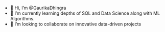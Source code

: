 - 👋 Hi, I’m @GaurikaDhingra
- 🌱 I’m currently learning depths of SQL and Data Science along with ML Algorithms. 
- 💞️ I’m looking to collaborate on  innovative data-driven projects


<!---
GaurikaDhingra/GaurikaDhingra is a ✨ special ✨ repository because its `README.md` (this file) appears on your GitHub profile.
You can click the Preview link to take a look at your changes.
--->
